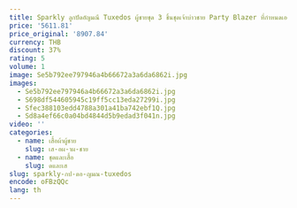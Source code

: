 ```yaml
---
title: Sparkly ลูกปัดอัญมณี Tuxedos ผู้ชายชุด 3 ชิ้นชุดเจ้าบ่าวชาย Party Blazer ที่กําหนดเอง Slim Fit หรูหราลูกปัดงานแต่งงาน Ropa Hombre
price: '5611.81'
price_original: '8907.84'
currency: THB
discount: 37%
rating: 5
volume: 1
image: Se5b792ee797946a4b66672a3a6da6862i.jpg
images:
  - Se5b792ee797946a4b66672a3a6da6862i.jpg
  - S698df544605945c19ff5cc13eda27299i.jpg
  - Sfec388103edd4788a301a41ba742ebf1Q.jpg
  - Sd8a4ef66c0a04bd4844d5b9edad3f041n.jpg
video: ''
categories:
  - name: เสื้อผ้าผู้ชาย
    slug: เส-อผ-าผ-ชาย
  - name: ชุดและเสื้อ
    slug: ดและเส
slug: sparkly-กป-ดอ-ญมณ-tuxedos
encode: oFBzQQc
lang: th
---
```

  